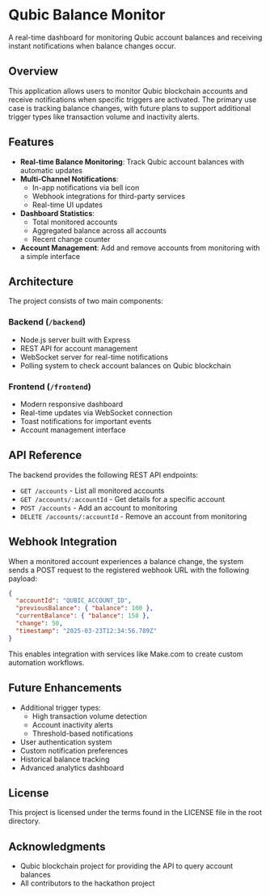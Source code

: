 # Qubic Balance Monitor

A real-time dashboard for monitoring Qubic account balances and receiving instant notifications when balance changes occur.

## Overview

This application allows users to monitor Qubic blockchain accounts and receive notifications when specific triggers are activated. The primary use case is tracking balance changes, with future plans to support additional trigger types like transaction volume and inactivity alerts.

## Features

- **Real-time Balance Monitoring**: Track Qubic account balances with automatic updates
- **Multi-Channel Notifications**: 
  - In-app notifications via bell icon
  - Webhook integrations for third-party services
  - Real-time UI updates
- **Dashboard Statistics**: 
  - Total monitored accounts
  - Aggregated balance across all accounts
  - Recent change counter
- **Account Management**: Add and remove accounts from monitoring with a simple interface

## Architecture

The project consists of two main components:

### Backend (`/backend`)
- Node.js server built with Express
- REST API for account management
- WebSocket server for real-time notifications
- Polling system to check account balances on Qubic blockchain

### Frontend (`/frontend`)
- Modern responsive dashboard
- Real-time updates via WebSocket connection
- Toast notifications for important events
- Account management interface

## API Reference

The backend provides the following REST API endpoints:

- `GET /accounts` - List all monitored accounts
- `GET /accounts/:accountId` - Get details for a specific account
- `POST /accounts` - Add an account to monitoring
- `DELETE /accounts/:accountId` - Remove an account from monitoring

## Webhook Integration

When a monitored account experiences a balance change, the system sends a POST request to the registered webhook URL with the following payload:

```json
{
  "accountId": "QUBIC_ACCOUNT_ID",
  "previousBalance": { "balance": 100 },
  "currentBalance": { "balance": 150 },
  "change": 50,
  "timestamp": "2025-03-23T12:34:56.789Z"
}
```

This enables integration with services like Make.com to create custom automation workflows.

## Future Enhancements

- Additional trigger types:
  - High transaction volume detection
  - Account inactivity alerts
  - Threshold-based notifications
- User authentication system
- Custom notification preferences
- Historical balance tracking
- Advanced analytics dashboard

## License

This project is licensed under the terms found in the LICENSE file in the root directory.

## Acknowledgments

- Qubic blockchain project for providing the API to query account balances
- All contributors to the hackathon project
